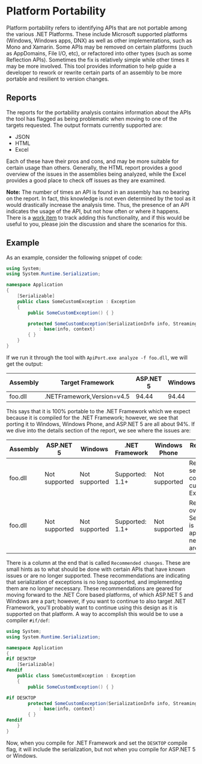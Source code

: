 # Platform Portability

Platform portability refers to identifying APIs that are not portable among the various .NET Platforms. These include 
Microsoft supported platforms (Windows, Windows apps, DNX) as well as other implementations, such as Mono and Xamarin.
Some APIs may be removed on certain platforms (such as AppDomains, File I/O, etc), or refactored into other
types (such as some Reflection APIs). Sometimes the fix is relatively simple while other times it may be more involved. 
This tool provides information to help guide a developer to rework or rewrite certain parts of an assembly to be more portable 
and resilient to version changes.

## Reports

The reports for the portability analysis contains information about the APIs the tool has flagged as being problematic
when moving to one of the targets requested. The output formats currently supported are:

- JSON
- HTML
- Excel

Each of these have their pros and cons, and may be more suitable for certain usage than others.  Generally, the HTML report 
provides a good overview of the issues in the assemblies being analyzed, while the Excel provides a good place to check off
issues as they are examined. 

**Note:** The number of times an API is found in an assembly has no bearing on the report. In 
fact, this knowledge is not even determined by the tool as it would drastically increase the analysis time. Thus, the presence
of an API indicates the usage of the API, but not how often or where it happens. There is a [work item](https://github.com/Microsoft/dotnet-apiport/issues/103) 
to track adding this functionality, and if this would be useful to you, please join the discussion and share the scenarios for this.

## Example

As an example, consider the following snippet of code:

```csharp
using System;
using System.Runtime.Serialization;

namespace Application
{
    [Serializable]
    public class SomeCustomException : Exception
    {
        public SomeCustomException() { }

        protected SomeCustomException(SerializationInfo info, StreamingContext context)
            : base(info, context)
        { }
    }
}
```

If we run it through the tool with `ApiPort.exe analyze -f foo.dll`, we will get the output:

| Assembly | Target Framework | ASP.NET 5 | Windows | .NET Framework | Windows Phone |
|----------|------------------|-----------|---------|----------------|---------------|
| foo.dll  |.NETFramework,Version=v4.5 | 94.44 | 94.44 | 100 | 94.44 |

This says that it is 100% portable to the .NET Framework which we expect because it is compiled for the .NET Framework; however,
we see that porting it to Windows, Windows Phone, and ASP.NET 5 are all about 94%. If we dive into the details section of the
report, we see where the issues are:

| Assembly | ASP.NET 5 | Windows | .NET Framework | Windows Phone | Recommended changes |
|----------|-----------|---------|----------------|---------------|---------------------|
| foo.dll  | Not supported | Not supported | Supported: 1.1+ | Not supported | Remove serialization constructors on custom Exception types |
| foo.dll  | Not supported | Not supported | Supported: 1.1+ | Not supported | Remove.  Ctor overload taking SerializationInfo is not applicable in new surface area |

There is a column at the end that is called `Recommended changes`.  These are small hints as to what should be done with certain APIs
that have known issues or are no longer supported.  These recommendations are indicating that serialization of exceptions is no long supported,
and implementing them are no longer necessary.  These recommendations are geared for moving forward to the .NET Core based platforms, of which
ASP.NET 5 and Windows are a part; however, if you want to continue to also target .NET Framework, you'll probably want to continue using
this design as it is supported on that platform.  A way to accomplish this would be to use a compiler `#if/def`:

```csharp
using System;
using System.Runtime.Serialization;

namespace Application
{
#if DESKTOP
    [Serializable]
#endif
    public class SomeCustomException : Exception
    {
        public SomeCustomException() { }

#if DESKTOP
        protected SomeCustomException(SerializationInfo info, StreamingContext context)
            : base(info, context)
        { }
#endif
    }
}
```

Now, when you compile for .NET Framework and set the `DESKTOP` compile flag, it will include the serialization, but not when you compile for
ASP.NET 5 or Windows.